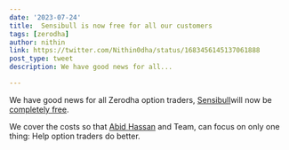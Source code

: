 ```yaml
---
date: '2023-07-24'
title:  Sensibull is now free for all our customers
tags: [zerodha]
author: nithin
link: https://twitter.com/Nithin0dha/status/1683456145137061888
post_type: tweet
description: We have good news for all...

---
```


We have good news for all Zerodha option traders, [Sensibull](https://twitter.com/BeSensibull)will now be [completely free](https://zerodha.com/z-connect/tradezerodha/kite/sensibull-is-now-free-for-all-our-customers).

We cover the costs so that [Abid Hassan](https://twitter.com/abidsensibull) and Team, can focus on only one thing: Help option traders do better.


